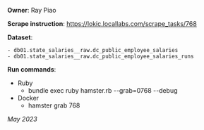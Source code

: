 **Owner**: Ray Piao
 
**Scrape instruction**: https://lokic.locallabs.com/scrape_tasks/768

**Dataset**:

    - db01.state_salaries__raw.dc_public_employee_salaries
    - db01.state_salaries__raw.dc_public_employee_salaries_runs

**Run commands**:
- Ruby
  - bundle exec ruby hamster.rb --grab=0768 --debug
- Docker
  - hamster grab 768

_May 2023_
